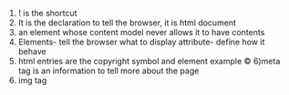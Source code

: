 1) ! is the shortcut
2) It is the declaration to tell the browser, it is html document
3) an element whose content model never allows it to have contents
4) Elements- tell the browser what to display
   attribute- define how it behave
5) html entries are the copyright symbol and element example &#169;
6)meta tag is an information to tell more about the page
7) img tag
